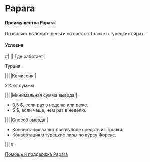 # Papara

#### Преимущества Papara

Позволяет выводить деньги со счета в Толоке в турецких лирах.

#### Условия


#|
|| Где работает |

Турция

||
||Комиссия |

2% от суммы


||
||Минимальная сумма вывода |



- 0,5 \$, если раз в неделю или реже.
- 5 \$, если чаще, чем раз в неделю.


||
||Способ вывода |

- Конвертация валют при выводе средств из Толоки.
- Конвертация в турецкие лиры по курсу Форекс.

||
|#

[Помощь и поддержка Papara](https://www.papara.com/#!/support)